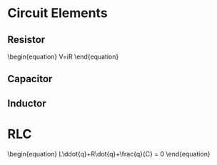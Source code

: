 # Circuit Elements

## Resistor

\begin{equation}
V=iR
\end{equation}

## Capacitor

## Inductor

# RLC

\begin{equation}
L\ddot{q}+R\dot{q}+\frac{q}{C} = 0
\end{equation}
